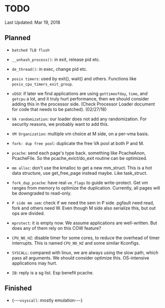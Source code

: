 # TODO

Last Updated: Mar 19, 2018

## Planned

- `batched TLB flush`
- `__unhash_process()`: in exit, release pid etc.
- `de_thread()`: in exec, change pid etc.

- `posix timers`: used by exit(), wait() and others. Functions like `posix_cpu_timers_exit_group`.

- `vDSO`: if later we find applications are using `gettimeofday`, `time`, and `getcpu` a lot, and it truly hurt performance, then we should consider adding this in the processor side. (Check Processor Loader document for code that needs to be patched). (02/27/18)

- `VA randomization`: our loader does not add any randomization. For security reasons, we probably want to add this.

- `VM Organization`: multiple vm choice at M side, on a per-vma basis.

- `fork: dup free pool`: duplicate the free VA pool at both P and M.

- `pcache`: send each page's type back. something like PcacheAnon, PcacheFile. So the pcache_evict/do_exit routine can be optimized.

- `mm alloc`: don't use the kmalloc to get a new mm_struct. This is a hot data structure, use get_free_page instead maybe. Like task_struct.

- `fork_dup_pcache`: have real `vm_flags` to guide write-protect. Get vm ranges from memory to optimize the duplication. Currently, all pages will be downgraded to read-only.

- `P side mm sem`: check if we need the sem in P side. pgfault need read, fork and others need W. Even though M side also serialize this, but  out ops are divided.

- `mprotect`: it is empty now. We assume applications are well-written. But does any of them rely on this COW feature?

- `CPU_NO_HZ`: disable timer for some cores, to reduce the overhead of timer interrupts. This is named `CPU_NO_HZ` and some similar Kconfigs.

- `SYSCALL`: compared with linux, we are always using the slow path, which pass all arguments. We should consider optimize this. OS-intensive applications may hurt.

- `IB`: reply is a sg list. Esp benefit pcache.

## Finished

- {---`vsyscall`: mostly emulation---}
